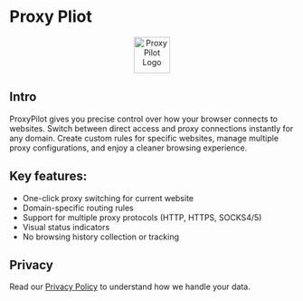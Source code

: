 # Proxy Pliot


<p align="center">
  <img src="https://s2.loli.net/2025/04/10/7zt8rsaBMkiZSGd.png" alt="Proxy Pilot Logo" width="64" height="64">
</p>


## Intro

ProxyPilot gives you precise control over how your browser connects to websites. Switch between direct access and proxy connections instantly for any domain. Create custom rules for specific websites, manage multiple proxy configurations, and enjoy a cleaner browsing experience.

## Key features: 
- One-click proxy switching for current website 
- Domain-specific routing rules 
- Support for multiple proxy protocols (HTTP, HTTPS, SOCKS4/5) 
- Visual status indicators 
- No browsing history collection or tracking

## Privacy

Read our [Privacy Policy](https://whaleer.github.io/Proxy-Pliot/privacy-policy.html) to understand how we handle your data.


